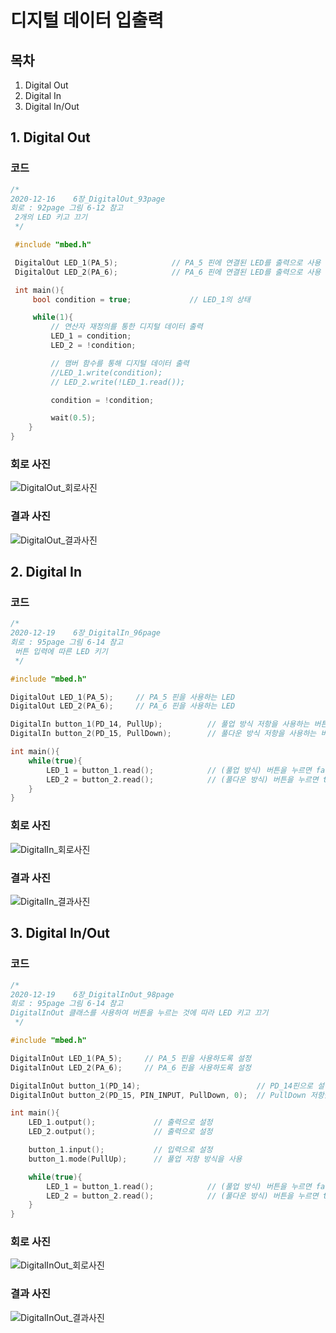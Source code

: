 # 디지털 데이터 입출력
## 목차
1. Digital Out
2. Digital In
3. Digital In/Out
## 1. Digital Out
### 코드
```c++
/*
2020-12-16    6장_DigitalOut_93page
회로 : 92page 그림 6-12 참고
 2개의 LED 키고 끄기
 */

 #include "mbed.h"

 DigitalOut LED_1(PA_5);            // PA_5 핀에 연결된 LED를 출력으로 사용
 DigitalOut LED_2(PA_6);            // PA_6 핀에 연결된 LED를 출력으로 사용

 int main(){
     bool condition = true;             // LED_1의 상태

     while(1){
         // 연산자 재정의를 통한 디지털 데이터 출력
         LED_1 = condition;
         LED_2 = !condition;

         // 맴버 함수를 통해 디지털 데이터 출력
         //LED_1.write(condition);
         // LED_2.write(!LED_1.read());

         condition = !condition;

         wait(0.5);
    }
}

```
### 회로 사진
![DigitalOut_회로사진](https://github.com/HongyeongJu/MbedCode/blob/master/Chapter01_%EB%94%94%EC%A7%80%ED%84%B8%20%EB%8D%B0%EC%9D%B4%ED%84%B0%20%EC%9E%85%EC%B6%9C%EB%A0%A5/1_DigitalOut_Circuit.jpg)
### 결과 사진
![DigitalOut_결과사진](https://github.com/HongyeongJu/MbedCode/blob/master/Chapter01_%EB%94%94%EC%A7%80%ED%84%B8%20%EB%8D%B0%EC%9D%B4%ED%84%B0%20%EC%9E%85%EC%B6%9C%EB%A0%A5/1_DigitalOut_Result.jpg)

## 2. Digital In
### 코드
``` c++
/*
2020-12-19    6장_DigitalIn_96page
회로 : 95page 그림 6-14 참고
 버튼 입력에 따른 LED 키기
 */

#include "mbed.h"

DigitalOut LED_1(PA_5);     // PA_5 핀을 사용하는 LED
DigitalOut LED_2(PA_6);     // PA_6 핀을 사용하는 LED

DigitalIn button_1(PD_14, PullUp);          // 풀업 방식 저항을 사용하는 버튼
DigitalIn button_2(PD_15, PullDown);        // 풀다운 방식 저항을 사용하는 버튼

int main(){
    while(true){
        LED_1 = button_1.read();            // (풀업 방식) 버튼을 누르면 false
        LED_2 = button_2.read();            // (풀다운 방식) 버튼을 누르면 true
    }
}

```
### 회로 사진
![DigitalIn_회로사진](https://github.com/HongyeongJu/MbedCode/blob/master/Chapter01_%EB%94%94%EC%A7%80%ED%84%B8%20%EB%8D%B0%EC%9D%B4%ED%84%B0%20%EC%9E%85%EC%B6%9C%EB%A0%A5/2_DigitalIn_Circuit.jpg)
### 결과 사진
![DigitalIn_결과사진](https://github.com/HongyeongJu/MbedCode/blob/master/Chapter01_%EB%94%94%EC%A7%80%ED%84%B8%20%EB%8D%B0%EC%9D%B4%ED%84%B0%20%EC%9E%85%EC%B6%9C%EB%A0%A5/2_DigitalIn_Result.jpg)

## 3. Digital In/Out
### 코드
```c++
/*
2020-12-19    6장_DigitalInOut_98page
회로 : 95page 그림 6-14 참고
DigitalInOut 클래스를 사용하여 버튼을 누르는 것에 따라 LED 키고 끄기
 */

#include "mbed.h"

DigitalInOut LED_1(PA_5);     // PA_5 핀을 사용하도록 설정
DigitalInOut LED_2(PA_6);     // PA_6 핀을 사용하도록 설정

DigitalInOut button_1(PD_14);                          // PD_14핀으로 설정   
DigitalInOut button_2(PD_15, PIN_INPUT, PullDown, 0);  // PullDown 저항을 사용하는 PD_15 입력핀 설정                           

int main(){
    LED_1.output();             // 출력으로 설정
    LED_2.output();             // 출력으로 설정

    button_1.input();           // 입력으로 설정
    button_1.mode(PullUp);      // 풀업 저항 방식을 사용

    while(true){
        LED_1 = button_1.read();            // (풀업 방식) 버튼을 누르면 false
        LED_2 = button_2.read();            // (풀다운 방식) 버튼을 누르면 true
    }
}
```

### 회로 사진
![DigitalInOut_회로사진](https://github.com/HongyeongJu/MbedCode/blob/master/Chapter01_%EB%94%94%EC%A7%80%ED%84%B8%20%EB%8D%B0%EC%9D%B4%ED%84%B0%20%EC%9E%85%EC%B6%9C%EB%A0%A5/2_DigitalIn_Circuit.jpg)
### 결과 사진
![DigitalInOut_결과사진](https://github.com/HongyeongJu/MbedCode/blob/master/Chapter01_%EB%94%94%EC%A7%80%ED%84%B8%20%EB%8D%B0%EC%9D%B4%ED%84%B0%20%EC%9E%85%EC%B6%9C%EB%A0%A5/2_DigitalIn_Result.jpg)
